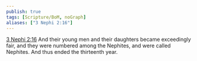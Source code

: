 ```yaml
---
publish: true
tags: [Scripture/BoM, noGraph]
aliases: ["3 Nephi 2:16"]
---
```

[3 Nephi 2:16](https://churchofjesuschrist.org/study/scriptures/bofm/3-ne/2?lang=eng&id=p16#p16) And their young men and their daughters became exceedingly fair, and they were numbered among the Nephites, and were called Nephites. And thus ended the thirteenth year.
